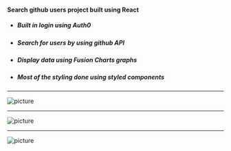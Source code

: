 #### **Search github users project built using React**

- ##### Built in login using Auth0

- ##### Search for users by using github API

- ##### Display data using Fusion Charts graphs

- ##### Most of the styling done using styled components

---

![picture](https://imgur.com/zgTSJnH.png)

---

![picture](https://imgur.com/AkAP4PZ.png)

---

![picture](https://imgur.com/63ioq6P.png)
